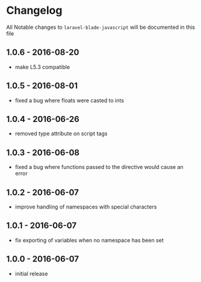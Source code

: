 # Changelog

All Notable changes to `laravel-blade-javascript` will be documented in this file

## 1.0.6 - 2016-08-20
- make L5.3 compatible

## 1.0.5 - 2016-08-01
- fixed a bug where floats were casted to ints

## 1.0.4 - 2016-06-26
- removed type attribute on script tags

## 1.0.3 - 2016-06-08
- fixed a bug where functions passed to the directive would cause an error

## 1.0.2 - 2016-06-07
- improve handling of namespaces with special characters

## 1.0.1 - 2016-06-07
- fix exporting of variables when no namespace has been set

## 1.0.0 - 2016-06-07
- initial release
